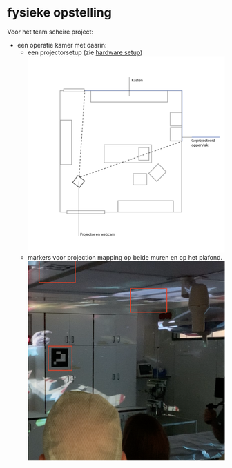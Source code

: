 # fysieke opstelling

Voor het team scheire project:

- een operatie kamer met daarin:
	- een projectorsetup (zie [hardware setup](hardware_NL.md))
![Image of physical setup](images/physical-scheme.png)
	- markers voor projection mapping op beide muren en op het plafond.
![Image of marker locations setup](images/markerloc.png)
		

